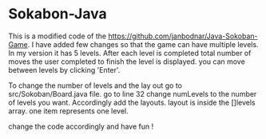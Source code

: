 # Sokabon-Java
This is a modified code of the https://github.com/janbodnar/Java-Sokoban-Game.
I have added few changes so that the game can have multiple levels.
In my version it has 5 levels.
After each level is completed total number of moves the user completed to finish the level is displayed.
you can move between levels by clicking 'Enter'.


To change the number of levels and the lay out go to src/Sokoban/Board.java file.
go to line 32 change numLevels to the number of levels you want.
Accordingly add the layouts. layout is inside the []levels array.
one item represents one level.

change the code accordingly and have fun !
